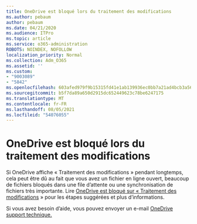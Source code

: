 ```yaml
---
title: OneDrive est bloqué lors du traitement des modifications
ms.author: pebaum
author: pebaum
ms.date: 04/21/2020
ms.audience: ITPro
ms.topic: article
ms.service: o365-administration
ROBOTS: NOINDEX, NOFOLLOW
localization_priority: Normal
ms.collection: Adm_O365
ms.assetid: ''
ms.custom:
- "9003089"
- "5842"
ms.openlocfilehash: 603afed979f9b15315fd41e1ab139936ec0bb7a21ad4bcb3a56279a104bc0267
ms.sourcegitcommit: b5f7da89a650d2915dc652449623c78be6247175
ms.translationtype: MT
ms.contentlocale: fr-FR
ms.lasthandoff: 08/05/2021
ms.locfileid: "54076055"
---
```

# <a name="onedrive-is-stuck-on-processing-changes"></a>OneDrive est bloqué lors du traitement des modifications

Si OneDrive affiche « Traitement des modifications » pendant longtemps, cela peut être dû au fait que vous avez un fichier en ligne ouvert, beaucoup de fichiers bloqués dans une file d’attente ou une synchronisation de fichiers très importante. Lire [OneDrive est bloqué sur « Traitement des modifications](https://support.office.com/article/onedrive-is-stuck-on-processing-changes-b386b813-9b66-4e47-8c4c-2b45533edccd) » pour les étapes suggérées et plus d’informations.

Si vous avez besoin d’aide, vous pouvez envoyer un e-mail [OneDrive support technique.](https://go.microsoft.com/fwlink/p/?LinkId=528676)